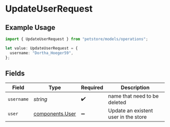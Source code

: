 # UpdateUserRequest

## Example Usage

```typescript
import { UpdateUserRequest } from "petstore/models/operations";

let value: UpdateUserRequest = {
  username: "Dortha_Hoeger59",
};
```

## Fields

| Field                                              | Type                                               | Required                                           | Description                                        |
| -------------------------------------------------- | -------------------------------------------------- | -------------------------------------------------- | -------------------------------------------------- |
| `username`                                         | *string*                                           | :heavy_check_mark:                                 | name that need to be deleted                       |
| `user`                                             | [components.User](../../models/components/user.md) | :heavy_minus_sign:                                 | Update an existent user in the store               |